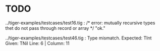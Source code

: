 # TODO

../tiger-examples/testcases/test16.tig :
/* error: mutually recursive types thet do not pass through record or array */
"ok."


../tiger-examples/testcases/test46.tig :
Type mismatch.
Expected: TInt
Given: TNil
Line: 6 | Column: 11
